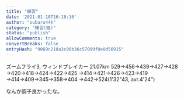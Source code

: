 ```yaml
---
title: "練習"
date: '2021-01-10T16:18:16'
author: "subaru44k"
category: "練習(強)"
status: "publish"
allowComments: true
convertBreaks: false
entryHash: "9069c210a3c90b36c57099f0e0d56915"
---
```

ズームフライ3, ウィンドプレイカー
21.07km
529→456→439→427→428
→420→418→424→422→425
→414→421→426→423→419
→414→409→345→358→404
→442→524(1'32"43, avr.4'24")

なんか調子良かったな。
